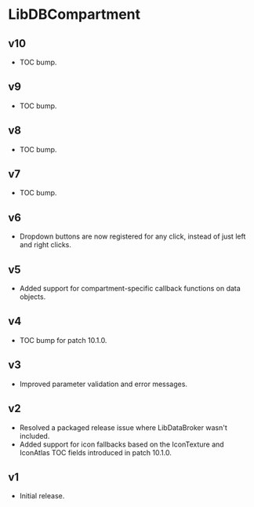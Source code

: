 # LibDBCompartment

## v10
- TOC bump.

## v9
- TOC bump.

## v8
- TOC bump.

## v7
- TOC bump.

## v6
- Dropdown buttons are now registered for any click, instead of just left and right clicks.

## v5
- Added support for compartment-specific callback functions on data objects.

## v4
- TOC bump for patch 10.1.0.

## v3
- Improved parameter validation and error messages.

## v2
- Resolved a packaged release issue where LibDataBroker wasn't included.
- Added support for icon fallbacks based on the IconTexture and IconAtlas TOC fields introduced in patch 10.1.0.

## v1

- Initial release.
